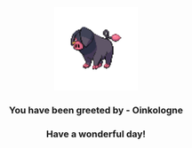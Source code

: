 <p align="center">
    <img src="https://raw.githubusercontent.com/PokeAPI/sprites/master/sprites/pokemon/916.png" width="150" height="150">
</p>
<h3 align="center">You have been greeted by - <b>Oinkologne</b></h3>
<h3 align="center">Have a wonderful day!</h3>
